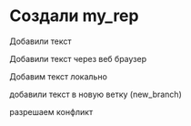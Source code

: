 ﻿# Создали my_rep

Добавили текст 

Добавили текст через веб браузер

Добавим текст локально

добавили текст в новую ветку (new_branch)

разрешаем конфликт
